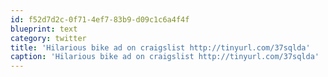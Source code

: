 ```yaml
---
id: f52d7d2c-0f71-4ef7-83b9-d09c1c6a4f4f
blueprint: text
category: twitter
title: 'Hilarious bike ad on craigslist http://tinyurl.com/37sqlda'
caption: 'Hilarious bike ad on craigslist http://tinyurl.com/37sqlda'
---
```

